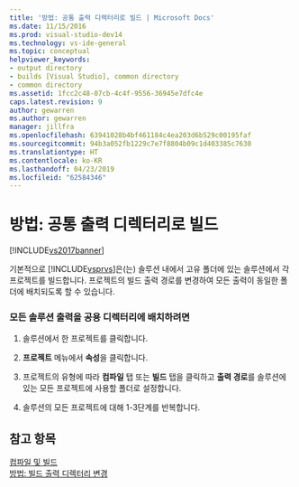 ```yaml
---
title: '방법: 공통 출력 디렉터리로 빌드 | Microsoft Docs'
ms.date: 11/15/2016
ms.prod: visual-studio-dev14
ms.technology: vs-ide-general
ms.topic: conceptual
helpviewer_keywords:
- output directory
- builds [Visual Studio], common directory
- common directory
ms.assetid: 1fcc2c48-07cb-4c4f-9556-36945e7dfc4e
caps.latest.revision: 9
author: gewarren
ms.author: gewarren
manager: jillfra
ms.openlocfilehash: 63941028b4bf461184c4ea203d6b529c00195faf
ms.sourcegitcommit: 94b3a052fb1229c7e7f8804b09c1d403385c7630
ms.translationtype: HT
ms.contentlocale: ko-KR
ms.lasthandoff: 04/23/2019
ms.locfileid: "62584346"
---
```

# <a name="how-to-build-to-a-common-output-directory"></a>방법: 공통 출력 디렉터리로 빌드
[!INCLUDE[vs2017banner](../includes/vs2017banner.md)]

기본적으로 [!INCLUDE[vsprvs](../includes/vsprvs-md.md)]은(는) 솔루션 내에서 고유 폴더에 있는 솔루션에서 각 프로젝트를 빌드합니다. 프로젝트의 빌드 출력 경로를 변경하여 모든 출력이 동일한 폴더에 배치되도록 할 수 있습니다.  
  
### <a name="to-place-all-solution-outputs-in-a-common-directory"></a>모든 솔루션 출력을 공용 디렉터리에 배치하려면  
  
1. 솔루션에서 한 프로젝트를 클릭합니다.  
  
2. **프로젝트** 메뉴에서 **속성**을 클릭합니다.  
  
3. 프로젝트의 유형에 따라 **컴파일** 탭 또는 **빌드** 탭을 클릭하고 **출력 경로**를 솔루션에 있는 모든 프로젝트에 사용할 폴더로 설정합니다.  
  
4. 솔루션의 모든 프로젝트에 대해 1-3단계를 반복합니다.  
  
## <a name="see-also"></a>참고 항목  
 [컴파일 및 빌드](../ide/compiling-and-building-in-visual-studio.md)   
 [방법: 빌드 출력 디렉터리 변경](../ide/how-to-change-the-build-output-directory.md)
